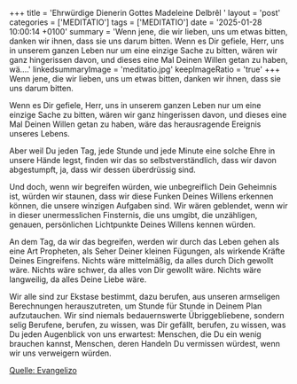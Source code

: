 +++
title = 'Ehrwürdige Dienerin Gottes Madeleine Delbrêl  '
layout = 'post'
categories = ['MEDITATIO']
tags = ['MEDITATIO']
date = '2025-01-28 10:00:14 +0100'
summary = 'Wenn jene, die wir lieben, uns um etwas bitten, danken wir ihnen, dass sie uns darum bitten.   Wenn es Dir gefiele, Herr, uns in unserem ganzen Leben nur um eine einzige Sache zu bitten, wären wir ganz hingerissen davon, und dieses eine Mal Deinen Willen getan zu haben, wä....'
linkedsummaryImage = 'meditatio.jpg'
keepImageRatio = 'true'
+++
Wenn jene, die wir lieben, uns um etwas bitten,
danken wir ihnen, dass sie uns darum bitten.
 
Wenn es Dir gefiele, Herr, uns in unserem ganzen Leben
nur um eine einzige Sache zu bitten,
wären wir ganz hingerissen davon,
und dieses eine Mal Deinen Willen getan zu haben,
wäre das herausragende Ereignis unseres Lebens.<!--more-->
 
Aber weil Du jeden Tag, jede Stunde und jede Minute
eine solche Ehre in unsere Hände legst,
finden wir das so selbstverständlich, dass wir davon abgestumpft,
ja, dass wir dessen überdrüssig sind.
 
Und doch, wenn wir begreifen würden, wie unbegreiflich Dein Geheimnis ist,
würden wir staunen,
dass wir diese Funken Deines Willens erkennen können,
die unsere winzigen Aufgaben sind.
Wir wären geblendet, wenn wir
in dieser unermesslichen Finsternis, die uns umgibt,
die unzähligen,
genauen,
persönlichen Lichtpunkte Deines Willens kennen würden.
 
An dem Tag, da wir das begreifen, werden wir durch das Leben gehen
als eine Art Propheten,
als Seher Deiner kleinen Fügungen,
als wirkende Kräfte Deines Eingreifens.
Nichts wäre mittelmäßig, da alles durch Dich gewollt wäre.
Nichts wäre schwer, da alles von Dir gewollt wäre.
Nichts wäre langweilig, da alles Deine Liebe wäre.
 
Wir alle sind zur Ekstase bestimmt,
dazu berufen, aus unseren armseligen Berechnungen herauszutreten,
um Stunde für Stunde in Deinem Plan aufzutauchen.
Wir sind niemals bedauernswerte Übriggebliebene,
sondern selig Berufene,
berufen, zu wissen, was Dir gefällt,
berufen, zu wissen, was Du jeden Augenblick von uns erwartest:
Menschen, die Du ein wenig brauchen kannst,
Menschen, deren Handeln Du vermissen würdest,
wenn wir uns verweigern würden.


[Quelle: Evangelizo](https://evangeliumtagfuertag.org/DE/gospel)
